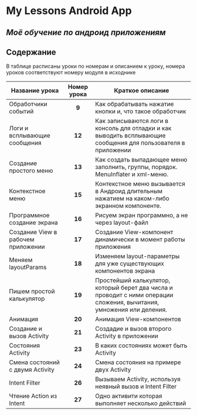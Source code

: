 # My Lessons Android App
## _Моё обучение по андроид приложениям_

## Содержание

В таблице расписаны уроки по номерам и описанием к уроку, номера уроков соответствуют номеру модуля в исходнике

| Название урока                     | Номер урока | Краткое описание                                                                                                       |
|------------------------------------|:-----------:|------------------------------------------------------------------------------------------------------------------------|
| Обработчики событий                |    **9**    | Как обрабатывать нажатие кнопки и, что такое обработчик                                                                |
| Логи и всплывающие сообщения       |   **12**    | Как записываются логи в консоль для отладки и как выводить всплывающие сообщения для пользователя в приложении         |
| Создание простого меню             |   **13**    | Как создать выпадающее меню заполнить, группы, порядок. MenuInflater и xml-меню.                                       |
| Контекстное меню                   |   **15**    | Контекстное меню вызывается в Андроид длительным нажатием на каком-либо экранном компоненте.                           |
| Программное создание экрана        |   **16**    | Рисуем экран программно, а не через layout-файл                                                                        |
| Создание View в рабочем приложении |   **17**    | Создание View-компонент динамически в момент работы приложения                                                         |
| Меняем layoutParams                |   **18**    | Изменяем layout-параметры для уже существующих компонентов экрана                                                      |
| Пишем простой калькулятор          |   **19**    | Простейший калькулятор, который берет два числа и проводит с ними операции сложения, вычитания, умножения или деления. |
| Анимация                           |   **20**    | Анимация View-компонентов                                                                                              |
| Создание и вызов Activity          |   **21**    | Создадие и вызов второго Activity в приложении                                                                         |
| Состояния Activity                 |   **23**    | В каких состояниях может быть Activity                                                                                 |
| Смена состояний с двумя Activity   |   **24**    | Смена состояния на примере двух Activity                                                                               |
| Intent Filter                      |   **26**    | Вызываем Activity, используя неявный вызов и Intent Filter                                                             |
| Чтение Action из Intent            |   **27**    | Одно активити которая выполняет несколько действий                                                                     |
